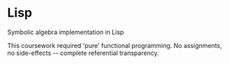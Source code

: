 Lisp
====

Symbolic algebra implementation in Lisp

This coursework required 'pure' functional programming. No assignments, no side-effects -- complete referential transparency.
